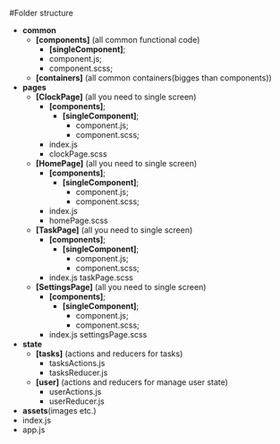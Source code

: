 #Folder structure
- **common**
	- **[components]** (all common functional code)
		 -  **[singleComponent]**;
		-  component.js;
		- component.scss;
	- **[containers]** (all common containers(bigges than components))
- **pages**
	- **[ClockPage]** (all you need to single screen)
        - **[components]**;
			 -  **[singleComponent]**;
			 	-   component.js;
				 -  component.scss;
		- index.js
		- clockPage.scss
	- **[HomePage]** (all you need to single screen)
        - **[components]**;
			 -  **[singleComponent]**;
			 	-   component.js;
				 -  component.scss;
		- index.js
		- homePage.scss
	- **[TaskPage]** (all you need to single screen)
        - **[components]**;
			 -  **[singleComponent]**;
			 	-   component.js;
				 -  component.scss;
		- index.js
		 taskPage.scss
	- **[SettingsPage]** (all you need to single screen)
        - **[components]**;
			 -  **[singleComponent]**;
			 	-   component.js;
				 -  component.scss;
		- index.js
		settingsPage.scss
- **state**
	- **[tasks]** (actions and reducers for tasks)
		- tasksActions.js
		- tasksReducer.js
	- **[user]** (actions and reducers for manage user state)
		- userActions.js
		- userReducer.js
- **assets**(images etc.)
- index.js
- app.js
